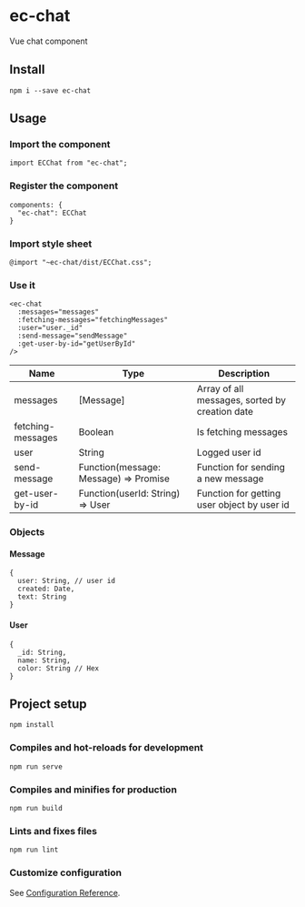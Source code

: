 # ec-chat
Vue chat component

## Install
```
npm i --save ec-chat
```

## Usage

### Import the component
```
import ECChat from "ec-chat";
```

### Register the component
```
components: {
  "ec-chat": ECChat
}
```

### Import style sheet
```
@import "~ec-chat/dist/ECChat.css";
```

### Use it
```
<ec-chat
  :messages="messages"
  :fetching-messages="fetchingMessages"
  :user="user._id"
  :send-message="sendMessage"
  :get-user-by-id="getUserById"
/>
```

| Name | Type | Description |
|---|---|---|
| messages | [Message] | Array of all messages, sorted by creation date |
| fetching-messages | Boolean | Is fetching messages |
| user | String | Logged user id |
| send-message | Function(message: Message) => Promise | Function for sending a new message |
| get-user-by-id | Function(userId: String) => User | Function for getting user object by user id |

### Objects

#### Message
```
{
  user: String, // user id
  created: Date,
  text: String
}
```

#### User
```
{
  _id: String,
  name: String,
  color: String // Hex
}
```

## Project setup
```
npm install
```

### Compiles and hot-reloads for development
```
npm run serve
```

### Compiles and minifies for production
```
npm run build
```

### Lints and fixes files
```
npm run lint
```

### Customize configuration
See [Configuration Reference](https://cli.vuejs.org/config/).
